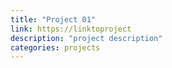 ```yaml
---
title: "Project 01"
link: https://linktoproject
description: "project description"
categories: projects
---
```

